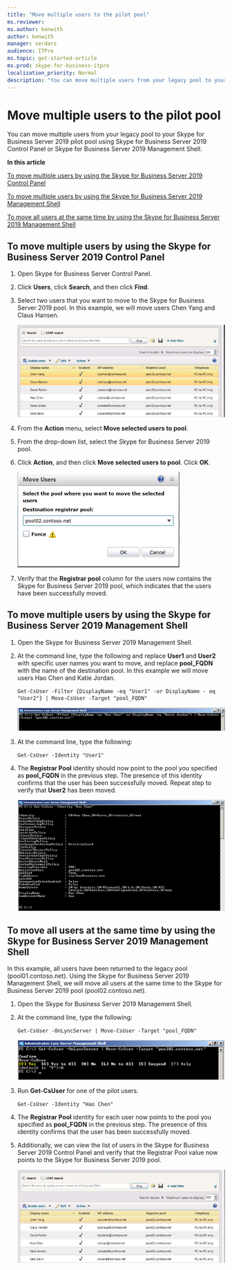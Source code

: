 ```yaml
---
title: "Move multiple users to the pilot pool"
ms.reviewer: 
ms.author: kenwith
author: kenwith
manager: serdars
audience: ITPro
ms.topic: get-started-article
ms.prod: skype-for-business-itpro
localization_priority: Normal
description: "You can move multiple users from your legacy pool to your Skype for Business Server 2019 pilot pool using Skype for Business Server 2019 Control Panel or Skype for Business Server 2019 Management Shell."
---
```


# Move multiple users to the pilot pool

You can move multiple users from your legacy pool to your Skype for Business Server 2019 pilot pool using Skype for Business Server 2019 Control Panel or Skype for Business Server 2019 Management Shell.

 **In this article**
  
[To move multiple users by using the Skype for Business Server 2019 Control Panel](#sectionSection0)
  
[To move multiple users by using the Skype for Business Server 2019 Management Shell](#sectionSection1)
  
[To move all users at the same time by using the Skype for Business Server 2019 Management Shell](#sectionSection2)
  
  
## To move multiple users by using the Skype for Business Server 2019 Control Panel
<a name="sectionSection0"> </a>

1. Open Skype for Business Server Control Panel.
    
2. Click **Users**, click **Search**, and then click **Find**.
    
3. Select two users that you want to move to the Skype for Business Server 2019 pool. In this example, we will move users Chen Yang and Claus Hansen.
    
     ![Move users to specific register pool](../media/Migration_LyncServer_CPanel_fromLyncServer2010_MoveMultipleUsersList.JPG)
  
4. From the **Action** menu, select **Move selected users to pool**.
    
5. From the drop-down list, select the Skype for Business Server 2019 pool.
    
6. Click **Action**, and then click **Move selected users to pool**. Click **OK**.
    
     ![Move Users, destination registrar pool dialog box](../media/Migration_LyncServer_from_LyncServer2010_CPanelMoveUserSelectPoolDialog.png)
  
7. Verify that the **Registrar pool** column for the users now contains the Skype for Business Server 2019 pool, which indicates that the users have been successfully moved. 
    
## To move multiple users by using the Skype for Business Server 2019 Management Shell
<a name="sectionSection1"> </a>

1. Open the Skype for Business Server 2019 Management Shell. 
    
2. At the command line, type the following and replace **User1** and **User2** with specific user names you want to move, and replace **pool_FQDN** with the name of the destination pool. In this example we will move users Hao Chen and Katie Jordan. 
    
   ```
   Get-CsUser -Filter {DisplayName -eq "User1" -or DisplayName - eq "User2"} | Move-CsUser -Target "pool_FQDN"
   ```

    ![Example of PowerShell Get-CsUser cmdlet](../media/Migration_LyncServer_from_LyncServer2010_move2users.jpg)
  
3. At the command line, type the following: 
    
   ```
   Get-CsUser -Identity "User1"
   ```

4. The **Registrar Pool** identity should now point to the pool you specified as **pool_FQDN** in the previous step. The presence of this identity confirms that the user has been successfully moved. Repeat step to verify that **User2** has been moved. 
    
     ![Output of PowerShell Get-UsUser -Identity  cmdlet](../media/Migration_LyncServer_from_LyncServer2010_showuser.jpg)
  
## To move all users at the same time by using the Skype for Business Server 2019 Management Shell
<a name="sectionSection2"> </a>

In this example, all users have been returned to the legacy pool (pool01.contoso.net). Using the Skype for Business Server 2019 Management Shell, we will move all users at the same time to the Skype for Business Server 2019 pool (pool02.contoso.net).
  
1. Open the Skype for Business Server 2019 Management Shell.
    
2. At the command line, type the following: 
    
   ```
   Get-CsUser -OnLyncServer | Move-CsUser -Target "pool_FQDN"
   ```

     ![PowerShell cmdlet and results in Management Shell](../media/Migration_LyncServer_CPanel_fromLyncServer2010_Move-CSUserMultipleAll.png)
  
3. Run **Get-CsUser** for one of the pilot users. 
    
   ```
   Get-CsUser -Identity "Hao Chen"
   ```

4. The **Registrar Pool** identity for each user now points to the pool you specified as **pool_FQDN** in the previous step. The presence of this identity confirms that the user has been successfully moved. 
    
5. Additionally, we can view the list of users in the Skype for Business Server 2019 Control Panel and verify that the Registrar Pool value now points to the Skype for Business Server 2019 pool.
    
     ![Skype for Business Server 2019 Control Panel user list](../media/Migration_LyncServer_CPanel_fromLyncServer2010_Move-CSUserVerifyHao.JPG)
  

